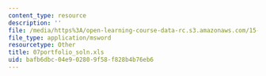 ```yaml
---
content_type: resource
description: ''
file: /media/https%3A/open-learning-course-data-rc.s3.amazonaws.com/15-057-systems-optimization-spring-2003/bafb6dbc04e902809f58f828b4b76eb6_07portfolio_soln.xls
file_type: application/msword
resourcetype: Other
title: 07portfolio_soln.xls
uid: bafb6dbc-04e9-0280-9f58-f828b4b76eb6
---
```


